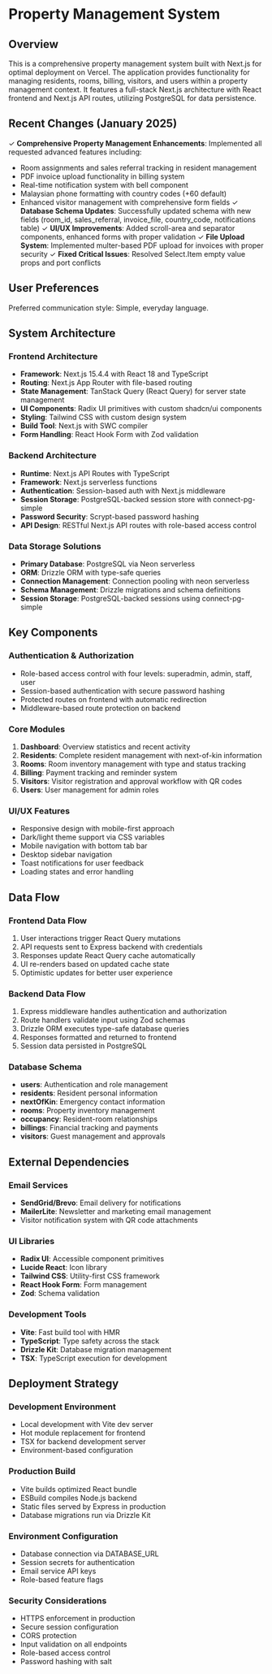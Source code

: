 # Property Management System

## Overview

This is a comprehensive property management system built with Next.js for optimal deployment on Vercel. The application provides functionality for managing residents, rooms, billing, visitors, and users within a property management context. It features a full-stack Next.js architecture with React frontend and Next.js API routes, utilizing PostgreSQL for data persistence.

## Recent Changes (January 2025)

✓ **Comprehensive Property Management Enhancements**: Implemented all requested advanced features including:
   - Room assignments and sales referral tracking in resident management
   - PDF invoice upload functionality in billing system
   - Real-time notification system with bell component
   - Malaysian phone formatting with country codes (+60 default)
   - Enhanced visitor management with comprehensive form fields
✓ **Database Schema Updates**: Successfully updated schema with new fields (room_id, sales_referral, invoice_file, country_code, notifications table)
✓ **UI/UX Improvements**: Added scroll-area and separator components, enhanced forms with proper validation
✓ **File Upload System**: Implemented multer-based PDF upload for invoices with proper security
✓ **Fixed Critical Issues**: Resolved Select.Item empty value props and port conflicts

## User Preferences

Preferred communication style: Simple, everyday language.

## System Architecture

### Frontend Architecture
- **Framework**: Next.js 15.4.4 with React 18 and TypeScript
- **Routing**: Next.js App Router with file-based routing
- **State Management**: TanStack Query (React Query) for server state management
- **UI Components**: Radix UI primitives with custom shadcn/ui components
- **Styling**: Tailwind CSS with custom design system
- **Build Tool**: Next.js with SWC compiler
- **Form Handling**: React Hook Form with Zod validation

### Backend Architecture
- **Runtime**: Next.js API Routes with TypeScript
- **Framework**: Next.js serverless functions
- **Authentication**: Session-based auth with Next.js middleware
- **Session Storage**: PostgreSQL-backed session store with connect-pg-simple
- **Password Security**: Scrypt-based password hashing
- **API Design**: RESTful Next.js API routes with role-based access control

### Data Storage Solutions
- **Primary Database**: PostgreSQL via Neon serverless
- **ORM**: Drizzle ORM with type-safe queries
- **Connection Management**: Connection pooling with neon serverless
- **Schema Management**: Drizzle migrations and schema definitions
- **Session Storage**: PostgreSQL-backed sessions using connect-pg-simple

## Key Components

### Authentication & Authorization
- Role-based access control with four levels: superadmin, admin, staff, user
- Session-based authentication with secure password hashing
- Protected routes on frontend with automatic redirection
- Middleware-based route protection on backend

### Core Modules
1. **Dashboard**: Overview statistics and recent activity
2. **Residents**: Complete resident management with next-of-kin information
3. **Rooms**: Room inventory management with type and status tracking
4. **Billing**: Payment tracking and reminder system
5. **Visitors**: Visitor registration and approval workflow with QR codes
6. **Users**: User management for admin roles

### UI/UX Features
- Responsive design with mobile-first approach
- Dark/light theme support via CSS variables
- Mobile navigation with bottom tab bar
- Desktop sidebar navigation
- Toast notifications for user feedback
- Loading states and error handling

## Data Flow

### Frontend Data Flow
1. User interactions trigger React Query mutations
2. API requests sent to Express backend with credentials
3. Responses update React Query cache automatically
4. UI re-renders based on updated cache state
5. Optimistic updates for better user experience

### Backend Data Flow
1. Express middleware handles authentication and authorization
2. Route handlers validate input using Zod schemas
3. Drizzle ORM executes type-safe database queries
4. Responses formatted and returned to frontend
5. Session data persisted in PostgreSQL

### Database Schema
- **users**: Authentication and role management
- **residents**: Resident personal information
- **nextOfKin**: Emergency contact information
- **rooms**: Property inventory management
- **occupancy**: Resident-room relationships
- **billings**: Financial tracking and payments
- **visitors**: Guest management and approvals

## External Dependencies

### Email Services
- **SendGrid/Brevo**: Email delivery for notifications
- **MailerLite**: Newsletter and marketing email management
- Visitor notification system with QR code attachments

### UI Libraries
- **Radix UI**: Accessible component primitives
- **Lucide React**: Icon library
- **Tailwind CSS**: Utility-first CSS framework
- **React Hook Form**: Form management
- **Zod**: Schema validation

### Development Tools
- **Vite**: Fast build tool with HMR
- **TypeScript**: Type safety across the stack
- **Drizzle Kit**: Database migration management
- **TSX**: TypeScript execution for development

## Deployment Strategy

### Development Environment
- Local development with Vite dev server
- Hot module replacement for frontend
- TSX for backend development server
- Environment-based configuration

### Production Build
- Vite builds optimized React bundle
- ESBuild compiles Node.js backend
- Static files served by Express in production
- Database migrations run via Drizzle Kit

### Environment Configuration
- Database connection via DATABASE_URL
- Session secrets for authentication
- Email service API keys
- Role-based feature flags

### Security Considerations
- HTTPS enforcement in production
- Secure session configuration
- CORS protection
- Input validation on all endpoints
- Role-based access control
- Password hashing with salt